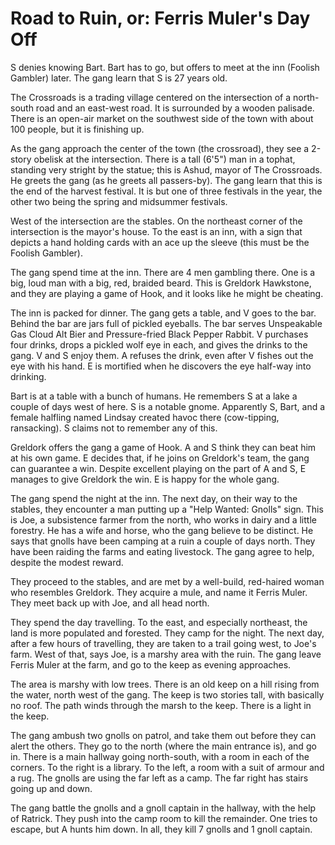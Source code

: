 # Road to Ruin, or: Ferris Muler's Day Off

S denies knowing Bart.
Bart has to go, but offers to meet at the inn (Foolish Gambler) later.
The gang learn that S is 27 years old.

The Crossroads is a trading village centered on the intersection of a north-south road and an east-west road.
It is surrounded by a wooden palisade.
There is an open-air market on the southwest side of the town
with about 100 people, but it is finishing up.

As the gang approach the center of the town (the crossroad),
they see a 2-story obelisk at the intersection.
There is a tall (6'5") man in a tophat, standing very stright by the statue;
this is Ashud, mayor of The Crossroads.
He greets the gang (as he greets all passers-by).
The gang learn that this is the end of the harvest festival.
It is but one of three festivals in the year,
the other two being the spring and midsummer festivals.

West of the intersection are the stables.
On the northeast corner of the intersection is the mayor's house.
To the east is an inn, with a sign that depicts a hand holding cards with an ace up the sleeve
(this must be the Foolish Gambler).

The gang spend time at the inn.
There are 4 men gambling there.
One is a big, loud man with a big, red, braided beard.
This is Greldork Hawkstone,
and they are playing a game of Hook, and it looks like he might be cheating.

The inn is packed for dinner.
The gang gets a table, and V goes to the bar.
Behind the bar are jars full of pickled eyeballs.
The bar serves Unspeakable Gas Cloud Alt Bier and Pressure-fried Black Pepper Rabbit.
V purchases four drinks, drops a pickled wolf eye in each, and gives the drinks to the gang.
V and S enjoy them.
A refuses the drink, even after V fishes out the eye with his hand.
E is mortified when he discovers the eye half-way into drinking.

Bart is at a table with a bunch of humans.
He remembers S at a lake a couple of days west of here.
S is a notable gnome.
Apparently S, Bart, and a female halfling named Lindsay created havoc there
(cow-tipping, ransacking).
S claims not to remember any of this.

Greldork offers the gang a game of Hook.
A and S think they can beat him at his own game.
E decides that, if he joins on Greldork's team, the gang can guarantee a win.
Despite excellent playing on the part of A and S, 
E manages to give Greldork the win.
E is happy for the whole gang.

The gang spend the night at the inn.
The next day, on their way to the stables,
they encounter a man putting up a "Help Wanted: Gnolls" sign.
This is Joe, a subsistence farmer from the north,
who works in dairy and a little forestry.
He has a wife and horse, who the gang believe to be distinct.
He says that gnolls have been camping at a ruin a couple of days north.
They have been raiding the farms and eating livestock.
The gang agree to help, despite the modest reward.

They proceed to the stables, and are met by a well-build, red-haired woman who resembles Greldork.
They acquire a mule, and name it Ferris Muler.
They meet back up with Joe, and all head north.

They spend the day travelling.
To the east, and especially northeast, the land is more populated and forested.
They camp for the night.
The next day, 
after a few hours of travelling,
they are taken to a trail going west, to Joe's farm.
West of that, says Joe, is a marshy area with the ruin.
The gang leave Ferris Muler at the farm,
and go to the keep as evening approaches.

The area is marshy with low trees.
There is an old keep on a hill rising from the water,
north west of the gang.
The keep is two stories tall, with basically no roof.
The path winds through the marsh to the keep.
There is a light in the keep.

The gang ambush two gnolls on patrol, and take them out before they can alert the others.
They go to the north (where the main entrance is),
and go in.
There is a main hallway going north-south, with a room in each of the corners.
To the right is a library.
To the left, a room with a suit of armour and a rug.
The gnolls are using the far left as a camp.
The far right has stairs going up and down.

The gang battle the gnolls and a gnoll captain in the hallway, with the help of Ratrick.
They push into the camp room to kill the remainder.
One tries to escape, but A hunts him down.
In all, they kill 7 gnolls and 1 gnoll captain.

